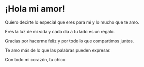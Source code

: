 <!DOCTYPE html>
<html lang="es">
<head>
    <meta charset="UTF-8">
    <meta name="viewport" content="width=device-width, initial-scale=1.0">
    <title>Mensaje para mi Novia</title>
</head>
<body>
    <h1>¡Hola mi amor!</h1>
    <p>Quiero decirte lo especial que eres para mí y lo mucho que te amo.</p>
    <p>Eres la luz de mi vida y cada día a tu lado es un regalo.</p>
    <p>Gracias por hacerme feliz y por todo lo que compartimos juntos.</p>
    <p>Te amo más de lo que las palabras pueden expresar.</p>
    <p>Con todo mi corazón, tu chico</p>
</body>
</html>
